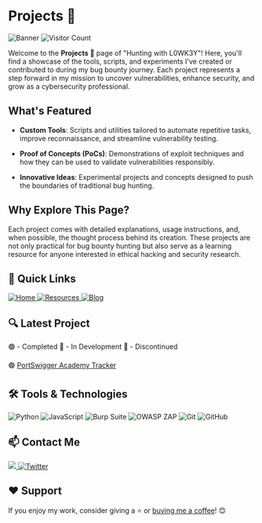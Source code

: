 # Projects 🧪

![Banner](https://github.com/L0WK3Y-IAAN/Hunting-With-L0WK3Y/blob/main/src/img/HWL.gif?raw=true)
![Visitor Count](https://profile-counter.glitch.me/Hunting-With-L0WK3Y/count.svg)

Welcome to the **Projects 🧪** page of "Hunting with L0WK3Y"! Here, you'll find a showcase of the tools, scripts, and experiments I've created or contributed to during my bug bounty journey. Each project represents a step forward in my mission to uncover vulnerabilities, enhance security, and grow as a cybersecurity professional.  

## What's Featured  

- **Custom Tools**: Scripts and utilities tailored to automate repetitive tasks, improve reconnaissance, and streamline vulnerability testing.  

- **Proof of Concepts (PoCs)**: Demonstrations of exploit techniques and how they can be used to validate vulnerabilities responsibly.  
  
- **Innovative Ideas**: Experimental projects and concepts designed to push the boundaries of traditional bug hunting.  

## Why Explore This Page?  
Each project comes with detailed explanations, usage instructions, and, when possible, the thought process behind its creation. These projects are not only practical for bug bounty hunting but also serve as a learning resource for anyone interested in ethical hacking and security research.  



## 🔗 Quick Links

<div align="left">
  <a href="https://github.com/L0WK3Y-IAAN/Hunting-With-L0WK3Y">
    <img src="https://img.shields.io/badge/Home-930b18?style=for-the-badge&logo=github&logoColor=white" alt="Home">
  </a>
  <a href="https://github.com/L0WK3Y-IAAN/Hunting-With-L0WK3Y/tree/main/Resources">
    <img src="https://img.shields.io/badge/Resources-00800c?style=for-the-badge&logo=github&logoColor=white" alt="Resources">
  </a>
  <a href="https://infophreak.com/author/l0wk3y">
    <img src="https://img.shields.io/badge/Blog-930b18?style=for-the-badge&logo=blog&logoColor=white" alt="Blog">
  </a>
</div>


## 🔍 Latest Project
<div align="left">
🟢 - Completed
🔵 - In Development
🔴 - Discontinued
</div>

🟢 [PortSwigger Academy Tracker](https://github.com/L0WK3Y-IAAN/PortSwigger-Academy-Tracker/tree/main)


## 🛠️ Tools & Technologies

<div align="left">
  <img src="https://img.shields.io/badge/Python-3776AB?style=for-the-badge&logo=python&logoColor=white" alt="Python">
  <img src="https://img.shields.io/badge/JavaScript-F7DF1E?style=for-the-badge&logo=javascript&logoColor=black" alt="JavaScript">
  <img src="https://img.shields.io/badge/Burp_Suite-000000?style=for-the-badge&logo=burpsuite&logoColor=white" alt="Burp Suite">
  <img src="https://img.shields.io/badge/OWASP_ZAP-9C27B0?style=for-the-badge&logo=owasp-zap&logoColor=white" alt="OWASP ZAP">
  <img src="https://img.shields.io/badge/Git-F05032?style=for-the-badge&logo=git&logoColor=white" alt="Git">
  <img src="https://img.shields.io/badge/GitHub-181717?style=for-the-badge&logo=github&logoColor=white" alt="GitHub">
</div>



## 📫 Contact Me

<div align="left">
  <a href="https://linkedin.com/in/iaansec">
    <img src="https://custom-icon-badges.demolab.com/badge/LinkedIn-0A66C2?logo=linkedin-white&logoColor=fff">
  </a>
  <a href="https://twitter.com/L0WK3Y_OFFICIAL">
    <img src="https://img.shields.io/badge/X-%23000000.svg?logo=X&logoColor=white" alt="Twitter">
  </a>
</div>



## ❤️ Support

If you enjoy my work, consider giving a ⭐️ or [buying me a coffee](https://www.buymeacoffee.com/l0wk3y)! 😊


